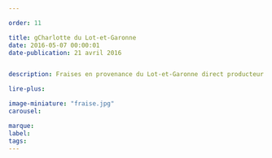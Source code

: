 ```yaml
---

order: 11

title: gCharlotte du Lot-et-Garonne
date: 2016-05-07 00:00:01
date-publication: 21 avril 2016


description: Fraises en provenance du Lot-et-Garonne direct producteur

lire-plus:

image-miniature: "fraise.jpg"
carousel:

marque:
label:
tags:
---
```


<!--fin-excerpt-->
<!-- ******************************** -->
<!-- **** début contenu détaillé **** -->



<!-- **** fin contenu détaillé **** -->
<!-- ****************************** -->
